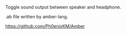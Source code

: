 Toggle sound output between speaker and headphone.

.ab file written by amber-lang.

https://github.com/Ph0enixKM/Amber